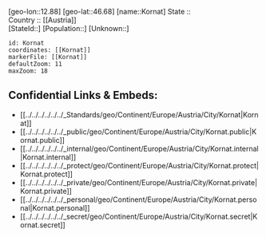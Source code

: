 ﻿---
location: [46.68,12.88] 
mapzoom: [7,12] 
mapmarker: city 
type: City
tags:
- geo/City


SpocWebEntityId: 31575
isDeleted: false
confidential: public

---
[geo-lon::12.88] 
[geo-lat::46.68] 
[name::Kornat] 
State ::  
Country :: [[Austria]]  
[StateId::] 
[Population::] 
[Unknown::] 


```leaflet
id: Kornat
coordinates: [[Kornat]] 
markerFile: [[Kornat]] 
defaultZoom: 11 
maxZoom: 18
```


## Confidential Links & Embeds: 
- [[../../../../../../_Standards/geo/Continent/Europe/Austria/City/Kornat|Kornat]] 
- [[../../../../../../_public/geo/Continent/Europe/Austria/City/Kornat.public|Kornat.public]] 
- [[../../../../../../_internal/geo/Continent/Europe/Austria/City/Kornat.internal|Kornat.internal]] 
- [[../../../../../../_protect/geo/Continent/Europe/Austria/City/Kornat.protect|Kornat.protect]] 
- [[../../../../../../_private/geo/Continent/Europe/Austria/City/Kornat.private|Kornat.private]] 
- [[../../../../../../_personal/geo/Continent/Europe/Austria/City/Kornat.personal|Kornat.personal]] 
- [[../../../../../../_secret/geo/Continent/Europe/Austria/City/Kornat.secret|Kornat.secret]] 
